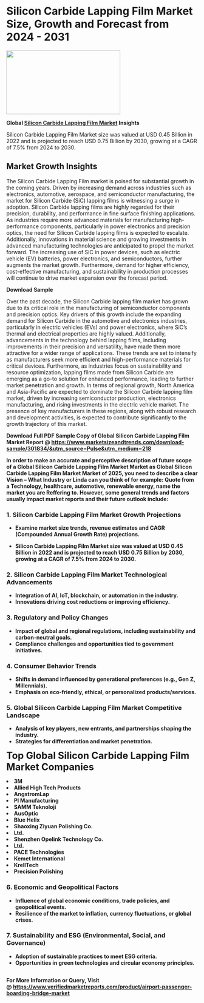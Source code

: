 <H1>Silicon Carbide Lapping Film Market Size, Growth and Forecast from 2024 - 2031</H1><img class="aligncenter size-medium wp-image-584254" src="https://thirdeyenews.in/wp-content/uploads/2024/09/Global-Market-Research-300x168.jpeg" alt="" width="300" height="168" /><p><strong>Global&nbsp;<a href="https://www.marketsizeandtrends.com/download-sample/301834/&amp;utm_source=Pulse&amp;utm_medium=218">Silicon Carbide Lapping Film Market</a> Insights</strong></p><p>Silicon Carbide Lapping Film Market size was valued at USD 0.45 Billion in 2022 and is projected to reach USD 0.75 Billion by 2030, growing at a CAGR of 7.5% from 2024 to 2030.</p><p><h2>Market Growth Insights</h2> <p>The Silicon Carbide Lapping Film market is poised for substantial growth in the coming years. Driven by increasing demand across industries such as electronics, automotive, aerospace, and semiconductor manufacturing, the market for Silicon Carbide (SiC) lapping films is witnessing a surge in adoption. Silicon Carbide lapping films are highly regarded for their precision, durability, and performance in fine surface finishing applications. As industries require more advanced materials for manufacturing high-performance components, particularly in power electronics and precision optics, the need for Silicon Carbide lapping films is expected to escalate. Additionally, innovations in material science and growing investments in advanced manufacturing technologies are anticipated to propel the market forward. The increasing use of SiC in power devices, such as electric vehicle (EV) batteries, power electronics, and semiconductors, further augments the market growth. Furthermore, demand for higher efficiency, cost-effective manufacturing, and sustainability in production processes will continue to drive market expansion over the forecast period.</p> <p><strong>Download Sample</strong></p> <p>Over the past decade, the Silicon Carbide lapping film market has grown due to its critical role in the manufacturing of semiconductor components and precision optics. Key drivers of this growth include the expanding demand for Silicon Carbide in the automotive and electronics industries, particularly in electric vehicles (EVs) and power electronics, where SiC’s thermal and electrical properties are highly valued. Additionally, advancements in the technology behind lapping films, including improvements in their precision and versatility, have made them more attractive for a wider range of applications. These trends are set to intensify as manufacturers seek more efficient and high-performance materials for critical devices. Furthermore, as industries focus on sustainability and resource optimization, lapping films made from Silicon Carbide are emerging as a go-to solution for enhanced performance, leading to further market penetration and growth. In terms of regional growth, North America and Asia-Pacific are expected to dominate the Silicon Carbide lapping film market, driven by increasing semiconductor production, electronics manufacturing, and rising investments in the electric vehicle market. The presence of key manufacturers in these regions, along with robust research and development activities, is expected to contribute significantly to the growth trajectory of this market.</p> <p><strong></p><p><span class=""><strong>Download Full PDF Sample Copy of Global Silicon Carbide Lapping Film Market Report</strong> @ <a href="https://www.marketsizeandtrends.com/download-sample/301834/&amp;utm_source=Pulse&amp;utm_medium=218" target="_blank">https://www.marketsizeandtrends.com/download-sample/301834/&amp;utm_source=Pulse&amp;utm_medium=218</a></span></p><p>In order to make an accurate and perceptive description of future scope of a Global&nbsp;Silicon Carbide Lapping Film Market Market as Global&nbsp;Silicon Carbide Lapping Film Market Market of 2025, you need to describe a clear Vision &ndash; What Industry or Linda can you think of for example: Quote from a Technology, healthcare, automotive, renewable energy, name the market you are Reffering to. However, some general trends and factors usually impact market reports and their future outlook include:</p><h3>1.&nbsp;<strong>Silicon Carbide Lapping Film Market Growth Projections</strong></h3><ul><li>Examine market size trends, revenue estimates and CAGR (Compounded Annual Growth Rate) projections.</li><li><p>Silicon Carbide Lapping Film Market size was valued at USD 0.45 Billion in 2022 and is projected to reach USD 0.75 Billion by 2030, growing at a CAGR of 7.5% from 2024 to 2030.</p></li></ul><h3>2.&nbsp;<strong>Silicon Carbide Lapping Film Market Technological Advancements</strong></h3><ul><li>Integration of AI, IoT, blockchain, or automation in the industry.</li><li>Innovations driving cost reductions or improving efficiency.</li></ul><h3>3.&nbsp;<strong>Regulatory and Policy Changes</strong></h3><ul><li>Impact of global and regional regulations, including sustainability and carbon-neutral goals.</li><li>Compliance challenges and opportunities tied to government initiatives.</li></ul><h3>4.&nbsp;<strong>Consumer Behavior Trends</strong></h3><ul><li>Shifts in demand influenced by generational preferences (e.g., Gen Z, Millennials).</li><li>Emphasis on eco-friendly, ethical, or personalized products/services.</li></ul><h3>5.&nbsp;<strong>Global Silicon Carbide Lapping Film Market Competitive Landscape</strong></h3><ul><li>Analysis of key players, new entrants, and partnerships shaping the industry.</li><li>Strategies for differentiation and market penetration.</li></ul><p data-pm-slice="1 1 []"><span style="color: inherit; font-family: inherit; font-size: 25px;">Top Global Silicon Carbide Lapping Film Market Companies</span></p><div class="" data-test-id=""><p><li>3M</li><li> Allied High Tech Products</li><li> AngstromLap</li><li> PI Manufacturing</li><li> SAMM Teknoloji</li><li> AusOptic</li><li> Blue Helix</li><li> Shaoxing Ziyuan Polishing Co.</li><li> Ltd.</li><li> Shenzhen Opelink Technology Co.</li><li> Ltd.</li><li> PACE Technologies</li><li> Kemet International</li><li> KrellTech</li><li> Precision Polishing</li></p></div><h3>6.&nbsp;<strong>Economic and Geopolitical Factors</strong></h3><ul><li>Influence of global economic conditions, trade policies, and geopolitical events.</li><li>Resilience of the market to inflation, currency fluctuations, or global crises.</li></ul><h3>7.&nbsp;<strong>Sustainability and ESG (Environmental, Social, and Governance)</strong></h3><ul><li>Adoption of sustainable practices to meet ESG criteria.</li><li>Opportunities in green technologies and circular economy principles.</li></ul><h2><strong style="font-size: 14px;">For More Information or Query, Visit @&nbsp;</strong><a style="background-color: #ffffff; font-size: 14px;" href="https://www.marketsizeandtrends.com/report/silicon-carbide-lapping-film-market/" target="_blank">https://www.verifiedmarketreports.com/product/airport-passenger-boarding-bridge-market</a></h2>
